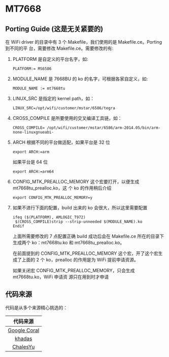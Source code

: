 # MT7668

## Porting Guide (这是无关紧要的)

在 WiFi driver 的目录中有 3 个 Makefile，我们使用的是 Makefile.ce。Porting 到不同的平
台，需要修改 Makefile.ce。需要修改的有:

1. PLATFORM 是自定义的平台名字，如:
   
   ```
   PLATFORM:= MS6586
   ```

2. MODULE_NAME 是 7668BU 的 ko 的名字，可根据各家自定义，如:

   ```
   MODULE_NAME := mt7668tu
   ```

3. LINUX_SRC 是指定的 kernel path，如：

   ```
   LINUX_SRC=/opt/wifi/customer/mstar/6586/tegra
   ```

4. CROSS_COMPILE 是所要使用的交叉编译工具链，如：

   ```
   CROSS_COMPILE= /opt/wifi/customer/mstar/6586/arm-2014.05/bin/arm-none-linuxgnueabi-
   ```

5. ARCH 根据不同的平台做适配，如果平台是 32 位

   ```
   export ARCH:=arm 
   ```

   如果平台是 64 位

   ```
   export ARCH:=arm64
   ```

6. CONFIG_MTK_PREALLOC_MEMORY 这个宏要打开，以便生成 mt7668tu_prealloc.ko，这
个 ko 的作用稍后介绍

   ```
   export CONFIG_MTK_PREALLOC_MEMORY=y
   ```

7. 如果不进行下面的配置，build 出来的 ko 会很大，所以这里需要配置

   ```
   ifeq ($(PLATFORM), AMLOGIC_T972)
    $(CROSS_COMPILE)strip --strip-unneeded $(MODULE_NAME).ko
   Endif
   ```
   
   上面所需要修改的 7 点配置正确 build 成功后会在 Makefile.ce 所在的目录下生成两个
ko：mt7668tu.ko 和 mt7668tu_prealloc.ko。

   在前面提到的 CONFIG_MTK_PREALLOC_MEMORY 这个宏，开了这个宏生成了上面的 2
个 ko，prealloc 的作用是为 WiFi 提前申请资源。

   如果关闭宏 CONFIG_MTK_PREALLOC_MEMORY，只会生成 mt7668tu.ko，WiFi 申请资
源只在用到时才申请

## 代码来源

代码是从多个来源精心挑选的：

| 代码来源 |
| :---: |
| [Google Coral](https://coral.googlesource.com/mt7668-wifi-mod) |
| [khadas](https://github.com/khadas/android_hardware_wifi_mtk_drivers_mt7668) |
| [ChalesYu](https://gitlab.com/ChalesYu/mt7668sn) |
